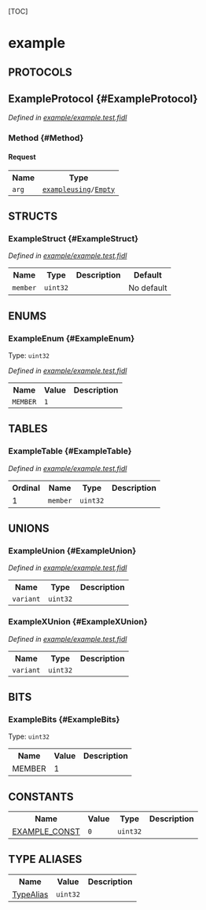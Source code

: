 [TOC]

# example


## **PROTOCOLS**

## ExampleProtocol {#ExampleProtocol}
*Defined in [example/example.test.fidl](https://fuchsia.googlesource.com/fuchsia/+/master/example.test.fidl#22)*


### Method {#Method}


#### Request
<table>
    <tr><th>Name</th><th>Type</th></tr>
    <tr>
            <td><code>arg</code></td>
            <td>
                <code><a class='link' href='../exampleusing/'>exampleusing</a>/<a class='link' href='../exampleusing/#Empty'>Empty</a></code>
            </td>
        </tr></table>





## **STRUCTS**

### ExampleStruct {#ExampleStruct}
*Defined in [example/example.test.fidl](https://fuchsia.googlesource.com/fuchsia/+/master/example.test.fidl#28)*



<table>
    <tr><th>Name</th><th>Type</th><th>Description</th><th>Default</th></tr><tr>
            <td><code>member</code></td>
            <td>
                <code>uint32</code>
            </td>
            <td></td>
            <td>No default</td>
        </tr>
</table>



## **ENUMS**

### ExampleEnum {#ExampleEnum}
Type: <code>uint32</code>

*Defined in [example/example.test.fidl](https://fuchsia.googlesource.com/fuchsia/+/master/example.test.fidl#16)*



<table>
    <tr><th>Name</th><th>Value</th><th>Description</th></tr><tr>
            <td><code>MEMBER</code></td>
            <td><code>1</code></td>
            <td></td>
        </tr></table>



## **TABLES**

### ExampleTable {#ExampleTable}


*Defined in [example/example.test.fidl](https://fuchsia.googlesource.com/fuchsia/+/master/example.test.fidl#34)*



<table>
    <tr><th>Ordinal</th><th>Name</th><th>Type</th><th>Description</th></tr>
    <tr>
            <td>1</td>
            <td><code>member</code></td>
            <td>
                <code>uint32</code>
            </td>
            <td></td>
        </tr></table>



## **UNIONS**

### ExampleUnion {#ExampleUnion}
*Defined in [example/example.test.fidl](https://fuchsia.googlesource.com/fuchsia/+/master/example.test.fidl#43)*


<table>
    <tr><th>Name</th><th>Type</th><th>Description</th></tr><tr>
            <td><code>variant</code></td>
            <td>
                <code>uint32</code>
            </td>
            <td></td>
        </tr></table>

### ExampleXUnion {#ExampleXUnion}
*Defined in [example/example.test.fidl](https://fuchsia.googlesource.com/fuchsia/+/master/example.test.fidl#49)*


<table>
    <tr><th>Name</th><th>Type</th><th>Description</th></tr><tr>
            <td><code>variant</code></td>
            <td>
                <code>uint32</code>
            </td>
            <td></td>
        </tr></table>



## **BITS**

### ExampleBits {#ExampleBits}
Type: <code>uint32</code>


<table>
    <tr><th>Name</th><th>Value</th><th>Description</th></tr><tr>
            <td>MEMBER</td>
            <td>1</td>
            <td></td>
        </tr></table>



## **CONSTANTS**

<table>
    <tr><th>Name</th><th>Value</th><th>Type</th><th>Description</th></tr><tr id="EXAMPLE_CONST">
            <td><a href="https://fuchsia.googlesource.com/fuchsia/+/master/example.test.fidl#13">EXAMPLE_CONST</a></td>
            <td>
                    <code>0</code>
                </td>
                <td><code>uint32</code></td>
            <td></td>
        </tr>
    
</table>



## **TYPE ALIASES**

<table>
    <tr><th>Name</th><th>Value</th><th>Description</th></tr><tr id="TypeAlias">
            <td><a href="https://fuchsia.googlesource.com/fuchsia/+/master/example.test.fidl#40">TypeAlias</a></td>
            <td>
                <code>uint32</code></td>
            <td></td>
        </tr></table>


